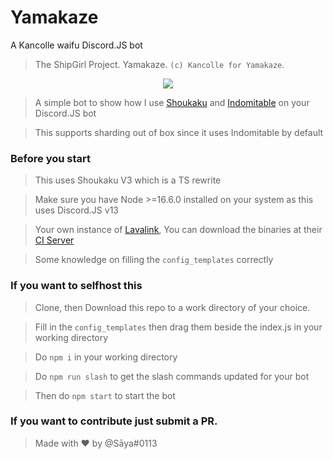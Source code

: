 # Yamakaze
A Kancolle waifu Discord.JS bot

> The ShipGirl Project. Yamakaze. `(c) Kancolle for Yamakaze`.

<p align="center">
  <img src="https://yksk.kancollewiki.net/w/images/4/48/Yamakaze_Kai_Ni_Full_Summer_2022.png">
</p>


> A simple bot to show how I use [Shoukaku](https://github.com/Deivu/Shoukaku) and [Indomitable](https://github.com/Deivu/Indomitable) on your Discord.JS bot

> This supports sharding out of box since it uses Indomitable by default

### Before you start 

> This uses Shoukaku V3 which is a TS rewrite

> Make sure you have Node >=16.6.0 installed on your system as this uses Discord.JS v13

> Your own instance of [Lavalink](https://github.com/freyacodes/Lavalink/tree/dev), You can download the binaries at their [CI Server](https://ci.fredboat.com/viewType.html?buildTypeId=Lavalink_Build&branch_Lavalink=refs%2Fheads%2Fdev&tab=buildTypeStatusDiv)

> Some knowledge on filling the `config_templates` correctly

### If you want to selfhost this 

> Clone, then Download this repo to a work directory of your choice.

> Fill in the `config_templates` then drag them beside the index.js in your working directory

> Do `npm i` in your working directory

> Do `npm run slash` to get the slash commands updated for your bot

> Then do `npm start` to start the bot

### If you want to contribute just submit a PR.

> Made with ❤️ by @Sāya#0113
